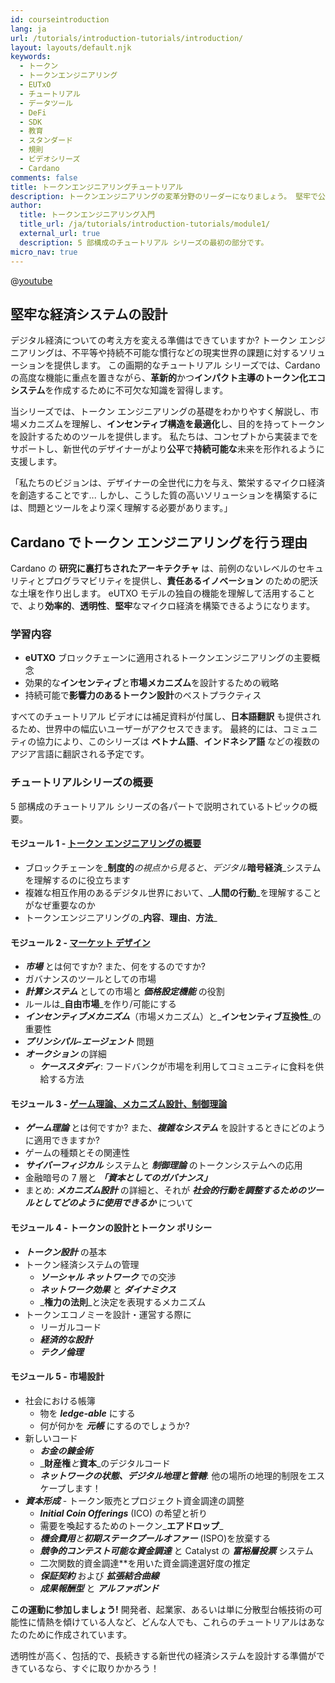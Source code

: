 ```yaml
---
id: courseintroduction
lang: ja
url: /tutorials/introduction-tutorials/introduction/
layout: layouts/default.njk
keywords:
  - トークン
  - トークンエンジニアリング
  - EUTxO
  - チュートリアル
  - データツール
  - DeFi
  - SDK
  - 教育
  - スタンダード
  - 規則
  - ビデオシリーズ
  - Cardano
comments: false
title: トークンエンジニアリングチュートリアル
description: トークンエンジニアリングの変革分野のリーダーになりましょう。 堅牢で公平かつ持続可能なデジタル経済を構築するためのスキルを学びます。
author:
  title: トークンエンジニアリング入門
  title_url: /ja/tutorials/introduction-tutorials/module1/
  external_url: true
  description: 5 部構成のチュートリアル シリーズの最初の部分です。
micro_nav: true
---
```


@[youtube](a2dhSnp3RYI)

## **堅牢な経済システムの設計**

デジタル経済についての考え方を変える準備はできていますか? トークン エンジニアリングは、不平等や持続不可能な慣行などの現実世界の課題に対するソリューションを提供します。 この画期的なチュートリアル シリーズでは、Cardano の高度な機能に重点を置きながら、**革新的**かつ**インパクト主導のトークン化エコシステム**を作成するために不可欠な知識を習得します。

当シリーズでは、トークン エンジニアリングの基礎をわかりやすく解説し、市場メカニズムを理解し、**インセンティブ構造を最適化**し、目的を持ってトークンを設計するためのツールを提供します。 私たちは、コンセプトから実装までをサポートし、新世代のデザイナーがより**公平**で**持続可能な**未来を形作れるように支援します。

<div class="callout callout--info">
<p>「私たちのビジョンは、デザイナーの全世代に力を与え、繁栄するマイクロ経済を創造することです... しかし、こうした質の高いソリューションを構築するには、問題とツールをより深く理解する必要があります。」
</div>

## **Cardano でトークン エンジニアリングを行う理由**

Cardano の **研究に裏打ちされたアーキテクチャ** は、前例のないレベルのセキュリティとプログラマビリティを提供し、**責任あるイノベーション** のための肥沃な土壌を作り出します。 eUTXO モデルの独自の機能を理解して活用することで、より**効率的**、**透明性**、**堅牢**なマイクロ経済を構築できるようになります。

### **学習内容**

- **eUTXO** ブロックチェーンに適用されるトークンエンジニアリングの主要概念
- 効果的な**インセンティブ**と**市場メカニズム**を設計するための戦略
- 持続可能で**影響力のあるトークン設計**のベストプラクティス

すべてのチュートリアル ビデオには補足資料が付属し、**日本語翻訳** も提供されるため、世界中の幅広いユーザーがアクセスできます。 最終的には、コミュニティの協力により、このシリーズは **ベトナム語**、**インドネシア語** などの複数のアジア言語に翻訳される予定です。

### チュートリアルシリーズの概要

5 部構成のチュートリアル シリーズの各パートで説明されているトピックの概要。

#### **モジュール 1** - [トークン エンジニアリングの概要](/ja/tutorials/introduction-tutorials/module1/)

- ブロックチェーンを_**制度的**_の視点から見ると、デジタル_**暗号経済**_システムを理解するのに役立ちます
- 複雑な相互作用のあるデジタル世界において、_**人間の行動**_を理解することがなぜ重要なのか
- トークンエンジニアリングの_**内容**_、_**理由**_、_**方法**_

#### **モジュール 2** - [マーケット デザイン](/ja/tutorials/introduction-tutorials/module2/)

- _**市場**_ とは何ですか? また、何をするのですか?
- ガバナンスのツールとしての市場
- _**計算システム**_ としての市場と _**価格設定機能**_ の役割
- ルールは_**自由市場**_を作り/可能にする
- _**インセンティブメカニズム**_（市場メカニズム）と_**インセンティブ互換性**_の重要性
- _**プリンシパル-エージェント**_ 問題
- _**オークション**_ の詳細
  - _**ケーススタディ**_: フードバンクが市場を利用してコミュニティに食料を供給する方法

#### **モジュール 3** - [ゲーム理論、メカニズム設計、制御理論](/ja/tutorials/introduction-tutorials/module3/)

- _**ゲーム理論**_ とは何ですか? また、_**複雑なシステム**_ を設計するときにどのように適用できますか?
- ゲームの種類とその関連性
- _**サイバーフィジカル**_ システムと _**制御理論**_ のトークンシステムへの応用
- 金融暗号の 7 層と _**「資本としてのガバナンス」**_
- まとめ: _**メカニズム設計**_ の詳細と、それが _**社会的行動を調整するためのツールとしてどのように使用できるか**_ について

#### **モジュール 4** - トークンの設計とトークン ポリシー

- _**トークン設計**_ の基本
- トークン経済システムの管理
  - _**ソーシャル ネットワーク**_ での交渉
  - _**ネットワーク効果**_ と _**ダイナミクス**_
  - _**権力の法則**_と決定を表現するメカニズム
- トークンエコノミーを設計・運営する際に
  - リーガルコード
  - _**経済的な設計**_
  - _**テクノ倫理**_

#### **モジュール 5** - 市場設計

- 社会における帳簿
  - 物を _**ledge-able**_ にする
  - 何が何かを _**元帳**_ にするのでしょうか?
- 新しいコード
  - _**お金の錬金術**_
  - _**財産権**_と_**資本**_のデジタルコード
  - _**ネットワークの状態、デジタル地理と管轄**_: 他の場所の地理的制限をエスケープします！
- _**資本形成**_ - トークン販売とプロジェクト資金調達の調整
  - _**Initial Coin Offerings**_ (ICO) の希望と祈り
  - 需要を喚起するためのトークン_**エアドロップ**_
  - _**機会費用**_と_**初期ステークプールオファー**_ (ISPO)を放棄する
  - _**競争的コンテスト可能な資金調達**_ と Catalyst の _**富裕層投票**_ システム
  - 二次関数的資金調達\*\*を用いた資金調達選好度の推定
  - _**保証契約**_ および _**拡張結合曲線**_
  - _**成果報酬型**_ と _**アルファボンド**_

**この運動に参加しましょう!** 開発者、起業家、あるいは単に分散型台帳技術の可能性に情熱を傾けている人など、どんな人でも、これらのチュートリアルはあなたのために作成されています。

透明性が高く、包括的で、長続きする新世代の経済システムを設計する準備ができているなら、すぐに取りかかろう！
